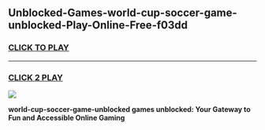 
## Unblocked-Games-world-cup-soccer-game-unblocked-Play-Online-Free-f03dd
<h3>
<a href="https://premium76.site?title=world-cup-soccer-game-unblocked&ref=26A">CLICK TO PLAY</a></h3>
<hr>

<h3>
<a href="https://premium76.site?title=world-cup-soccer-game-unblocked&ref=26A">CLICK 2 PLAY</a>
  
</h3>

<a href="https://premium76.site?title=world-cup-soccer-game-unblocked&ref=26A"><img src="https://clearcache.store/games.png"></a>


**world-cup-soccer-game-unblocked games unblocked: Your Gateway to Fun and Accessible Online Gaming**
